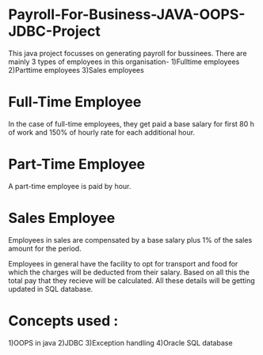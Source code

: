 # Payroll-For-Business-JAVA-OOPS-JDBC-Project

This java project focusses on generating payroll for bussinees.
There are mainly 3 types of employees in this organisation- 
1)Fulltime employees 
2)Parttime employees 
3)Sales employees

# Full-Time Employee
In the case of full-time employees, they get paid a base salary for first 80 h of work and 150% of hourly rate for each additional hour.
# Part-Time Employee
A part-time employee is paid by hour.
# Sales Employee
Employees in sales are compensated by a base salary plus 1% of the sales amount for the period.

Employees in general have the facility to opt for transport and food for which the charges will be deducted from their salary.
Based on all this the total pay that they recieve will be calculated. All these details will be getting updated in SQL database.

# Concepts used :
1)OOPS in java
2)JDBC
3)Exception handling
4)Oracle SQL database
